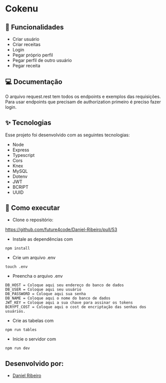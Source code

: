 # Cokenu

## :memo: Funcionalidades
* Criar usuário
* Criar receitas
* Login
* Pegar próprio perfil
* Pegar perfil de outro usuário
* Pegar receita

## 💻 Documentação

O arquivo request.rest tem todos os endpoints e exemplos das requisições. Para usar endpoints que precisam de authorization primeiro é preciso fazer login.

## ✨ Tecnologias
Esse projeto foi desenvolvido com as seguintes tecnologias:

* Node
* Express
* Typescript
* Cors
* Knex
* MySQL
* Dotenv
* JWT
* BCRIPT
* UUID

## 🚀 Como executar
* Clone o repositório:

https://github.com/future4code/Daniel-Ribeiro/pull/53

* Instale as dependências com
```
npm install
 ```
* Crie um arquivo .env
```
touch .env
 ```
* Preencha o arquivo .env
```
DB_HOST = Coloque aqui seu endereço do banco de dados
DB_USER = Coloque aqui seu usuário
DB_PASSWORD = Coloque aqui sua senha
DB_NAME = Coloque aqui o nome do banco de dados 
JWT_KEY = Coloque aqui a sua chave para assinar os tokens
BCRYPT_COST = Coloque aqui o cost de encriptação das senhas dos usuários.
 ```
* Crie as tabelas com
 ```
npm run tables
 ```
* Inicie o servidor com
 ```
npm run dev
 ```
 
 ## Desenvolvido por:
 - [Daniel Ribeiro](https://www.linkedin.com/in/daniel-ribeiro-59b739140/)
